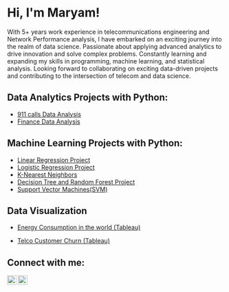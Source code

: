 <h1>Hi, I'm Maryam! </h1>

With 5+ years work experience in telecommunications engineering and Network Performance analysis, I have embarked on an exciting journey into the realm of data science. Passionate about applying advanced analytics to drive innovation and solve complex problems. Constantly learning and expanding my skills in programming, machine learning, and statistical analysis. Looking forward to collaborating on exciting data-driven projects and contributing to the intersection of telecom and data science.
                            
<h2> Data Analytics Projects with Python:</h2>


  - [911 calls Data Analysis](https://github.com/Maryam-Hosseini91/911-calls)
  - [Finance Data Analysis](https://github.com/Maryam-Hosseini91/Finance-Data-Analysis/tree/main)
  
 <h2> Machine Learning Projects with Python:</h2>
 
  - [Linear Regression Project](https://github.com/Maryam-Hosseini91/Linear-Regression-Project)
  - [Logistic Regression Project](https://github.com/Maryam-Hosseini91/Logistic-Regression)
  - [K-Nearest Neighbors](https://github.com/Maryam-Hosseini91/K-Nearest-Neighbors)
  - [Decision Tree and Random Forest Project](https://github.com/Maryam-Hosseini91/Decision-Tree-and-Random-Forest-Project/blob/main/README.md)
  - [Support Vector Machines(SVM)](https://github.com/Maryam-Hosseini91/SVM)

<h2>Data Visualization</h2>

  - [Energy Consumption in the world (Tableau)](https://public.tableau.com/app/profile/maryam.hosseini4648/viz/EnergyConsumptionintheworld/Story1)

  - [Telco Customer Churn (Tableau)](https://public.tableau.com/app/profile/maryam.hosseini4648/viz/TelcoCustomerChurn_v2/Dashboard6)

<h2> Connect with me:</h2>

[<img align="left"  width="22px" src="https://upload.wikimedia.org/wikipedia/commons/c/ca/LinkedIn_logo_initials.png" />][linkedin]
[<img align="left"  width="22px" src="https://upload.wikimedia.org/wikipedia/commons/7/7e/Gmail_icon_%282020%29.svg" />][Gmail]





[linkedin]: https://www.linkedin.com/in/maryam-hosseini-51103b255/
[Gmail]:https://mail.google.com/mail/?view=cm&to=hosseini.smh.70@gmail.com



